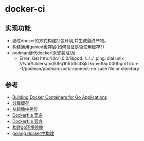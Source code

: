 # docker-ci

## 实现功能
- 通过docker的方式构建打包环境,并生成最终产物。
- 构建通用gomod缓存层(如何验证是否使用缓存?)
- podman替代docker(未安装成功)
    - Error: Get http://d/v1.0.0/libpod../../../_ping: dial unix ///var/folders/md/09q1h1r51ts38j5zkynv00qr0000gn/T/run--1/podman/podman.sock: connect: no such file or directory

## 参考
- [Building Docker Containers for Go Applications](https://www.callicoder.com/docker-golang-image-container-example/) 
- [分层缓存](https://juejin.im/post/6844903795676151815)
- [从镜像中拷贝](https://stackoverflow.com/questions/53556740/how-can-i-copy-results-from-docker-build-without-running)
- [Dockerfile 菜鸟](https://www.runoob.com/docker/docker-dockerfile.html)
- [Dockerfile 官方](https://docs.docker.com/engine/reference/builder/)
- [构建go环境镜像](https://medium.com/@kelseyhightower/optimizing-docker-images-for-static-binaries-b5696e26eb07)
- [golang docker中构建](https://bitfieldconsulting.com/golang/docker-image)
